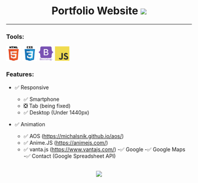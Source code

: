 <h1 align="center">Portfolio Website <img src="https://media.giphy.com/media/YULPJoecGetvtOm1H0/giphy.gif" width="35"></h1>
<hr>
<h3 align="left">Tools:</h3>
<div align="left">
 <img
      src="https://raw.githubusercontent.com/devicons/devicon/master/icons/html5/html5-original-wordmark.svg"
      alt="html5" width="40" height="40" /> 
<img
      src="https://raw.githubusercontent.com/devicons/devicon/master/icons/css3/css3-original-wordmark.svg" alt="css3"
      width="40" height="40" />
  <img src="https://raw.githubusercontent.com/devicons/devicon/master/icons/bootstrap/bootstrap-plain-wordmark.svg"
      alt="bootstrap" width="40" height="40" />
  <img
      src="https://raw.githubusercontent.com/devicons/devicon/master/icons/javascript/javascript-original.svg"
      alt="javascript" width="40" height="40" /> 
</div>

<h3 align="left">Features:</h3>

- ✅ Responsive
  - ✅ Smartphone
  - ❎ Tab (being fixed)
  - ✅ Desktop (Under 1440px)
- ✅ Animation
  - ✅ AOS (https://michalsnik.github.io/aos/)
  - ✅ Anime.JS (https://animejs.com/)
  - ✅ vanta.js (https://www.vantajs.com/)
-✅ Google
  -✅ Google Maps
  -✅ Contact (Google Spreadsheet API)
  
  <br>
<p align="center">
 <img src="https://media3.giphy.com/media/fv4tD2kW1PSgg/giphy.gif">
</p>
